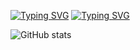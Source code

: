 [![Typing SVG](https://readme-typing-svg.demolab.com?font=JetBrains+Mono&size=30&pause=20000&color=38C2FF&random=false&width=435&lines=%F0%9F%91%8B+Ol%C3%A1%2C+Eu+sou+Felipe)](https://git.io/typing-svg)
[![Typing SVG](https://readme-typing-svg.demolab.com?font=JetBrains+Mono&size=50&pause=4000&color=4596FF&multiline=true&random=false&width=1008&height=98&lines=%F0%9F%92%BBCursando+3%C2%BA+Mtec+Pi+em+Desenvolvimento+de+Sistemas;%F0%9F%91%B417y)](https://git.io/typing-svg)


![GitHub stats](https://github-readme-stats.vercel.app/api?username=Felipe-Takayuki&show_icons=true&theme=dracula&locale=pt-br)
